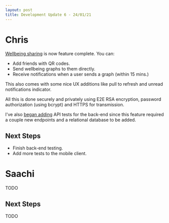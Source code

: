 ```yaml
---
layout: post
title: Development Update 6 - 24/01/21
---
```


# Chris

[Wellbeing sharing](https://github.com/UCLComputerScience/COMP0016_2020_21_Team26/pull/82) 
is now feature complete.
You can:
- Add friends with QR codes.
- Send wellbeing graphs to them directly.
- Receive notifications when a user sends a graph (within 15 mins.)

This also comes with some nice UX additions like pull to refresh and
unread notifications indicator.

All this is done securely and privately using E2E RSA encryption, password authorization
(using bcrypt) and HTTPS for transmission.

I've also [began adding](https://github.com/thevirtuoso1973/team26-goviz/pull/6) 
API tests for the back-end since this feature required a couple 
new endpoints and a relational database to be added.

## Next Steps

- Finish back-end testing.
- Add more tests to the mobile client.

# Saachi

TODO

## Next Steps

TODO
